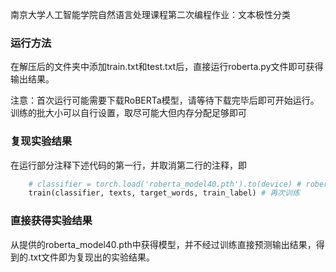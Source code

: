 南京大学人工智能学院自然语言处理课程第二次编程作业：文本极性分类

### 运行方法

在解压后的文件夹中添加train.txt和test.txt后，直接运行roberta.py文件即可获得输出结果。

注意：首次运行可能需要下载RoBERTa模型，请等待下载完毕后即可开始运行。训练的批大小可以自行设置，取尽可能大但内存分配足够即可
### 复现实验结果
在运行部分注释下述代码的第一行，并取消第二行的注释，即
```python
    # classifier = torch.load('roberta_model40.pth').to(device) # roberta85, 0.854  #roberta40 0.8589
    train(classifier, texts, target_words, train_label) # 再次训练
```
### 直接获得实验结果
从提供的roberta_model40.pth中获得模型，并不经过训练直接预测输出结果，得到的.txt文件即为复现出的实验结果。